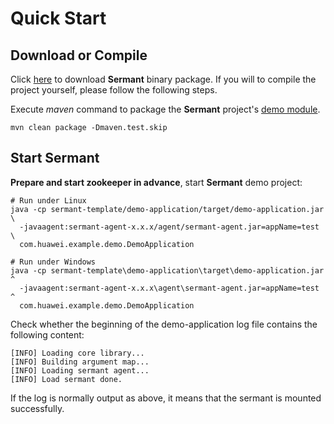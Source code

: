 # Quick Start

## Download or Compile

Click [here](https://github.com/huaweicloud/Sermant/releases) to download **Sermant** binary package. If you will to compile the project yourself, please follow the following steps.

Execute *maven* command to package the **Sermant** project's [demo module](https://github.com/huaweicloud/Sermant-examples/tree/main/sermant-template).

```shell
mvn clean package -Dmaven.test.skip
```

## Start Sermant

**Prepare and start zookeeper in advance**, start **Sermant** demo project: 

```shell
# Run under Linux
java -cp sermant-template/demo-application/target/demo-application.jar \
  -javaagent:sermant-agent-x.x.x/agent/sermant-agent.jar=appName=test \
  com.huawei.example.demo.DemoApplication
```

```shell
# Run under Windows
java -cp sermant-template\demo-application\target\demo-application.jar ^
  -javaagent:sermant-agent-x.x.x\agent\sermant-agent.jar=appName=test ^
  com.huawei.example.demo.DemoApplication
```

Check whether the beginning of the demo-application log file contains the following content:

```
[INFO] Loading core library... 
[INFO] Building argument map... 
[INFO] Loading sermant agent... 
[INFO] Load sermant done. 
```

If the log is normally output as above, it means that the sermant is mounted successfully.